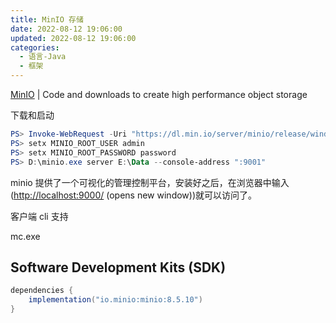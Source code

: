 ```yaml
---
title: MinIO 存储
date: 2022-08-12 19:06:00
updated: 2022-08-12 19:06:00
categories:
  - 语言-Java
  - 框架
---
```


[MinIO](https://min.io/download#/) | Code and downloads to create high performance object storage

下载和启动

```powershell
PS> Invoke-WebRequest -Uri "https://dl.min.io/server/minio/release/windows-amd64/minio.exe" -OutFile "D:\minio.exe"
PS> setx MINIO_ROOT_USER admin
PS> setx MINIO_ROOT_PASSWORD password
PS> D:\minio.exe server E:\Data --console-address ":9001"
```

minio 提供了一个可视化的管理控制平台，安装好之后，在浏览器中输入(<http://localhost:9000/> (opens new window))就可以访问了。

客户端 cli 支持

mc.exe

## Software Development Kits (SDK)

```groovy
dependencies {
    implementation("io.minio:minio:8.5.10")
}
```
